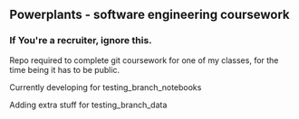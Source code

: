 ## Powerplants - software engineering coursework

### If You're a recruiter, ignore this.

Repo required to complete git coursework for one of my classes, for the time being it has to be public.

Currently developing for testing_branch_notebooks

Adding extra stuff for testing_branch_data